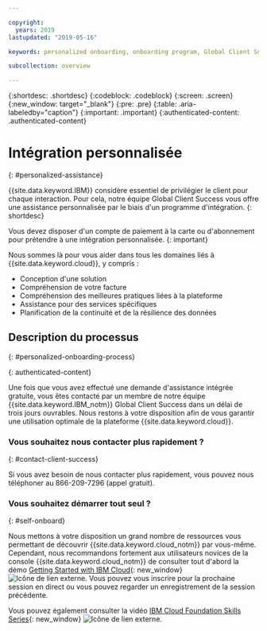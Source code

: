 ```yaml
---

copyright:
  years: 2019
lastupdated: "2019-05-16"

keywords: personalized onboarding, onboarding program, Global Client Success

subcollection: overview

---
```


{:shortdesc: .shortdesc}
{:codeblock: .codeblock}
{:screen: .screen}
{:new_window: target="_blank"}
{:pre: .pre}
{:table: .aria-labeledby="caption"}
{:important: .important}
{:authenticated-content: .authenticated-content}


# Intégration personnalisée
{: #personalized-assistance}

{{site.data.keyword.IBM}} considère essentiel de privilégier le client pour chaque interaction. Pour cela, notre équipe Global Client Success vous offre une assistance personnalisée par le biais d'un programme d'intégration.
{: shortdesc}

Vous devez disposer d'un compte de paiement à la carte ou d'abonnement pour prétendre à une intégration personnalisée.
{: important}

Nous sommes là pour vous aider dans tous les domaines liés à {{site.data.keyword.cloud}}, y compris : 
* Conception d'une solution 
* Compréhension de votre facture
* Compréhension des meilleures pratiques liées à la plateforme  
* Assistance pour des services spécifiques 
* Planification de la continuité et de la résilience des données

## Description du processus
{: #personalized-onboarding-process}

<div class="onboarding-ub">
  <div class="ub-widget" style="display: flex;">
    <div ub-in-page="5cbe76490f72eb04484f31e8"></div>
  </div>
</div>
{: authenticated-content}

Une fois que vous avez effectué une demande d'assistance intégrée gratuite, vous êtes contacté par un membre de notre équipe {{site.data.keyword.IBM_notm}} Global Client Success dans un délai de trois jours ouvrables. Nous restons à votre disposition afin de vous garantir une utilisation optimale de la plateforme {{site.data.keyword.cloud}}. 

### Vous souhaitez nous contacter plus rapidement ?
{: #contact-client-success}

Si vous avez besoin de nous contacter plus rapidement, vous pouvez nous téléphoner au 866-209-7296 (appel gratuit).

### Vous souhaitez démarrer tout seul ?
{: #self-onboard}

Nous mettons à votre disposition un grand nombre de ressources vous permettant de découvrir {{site.data.keyword.cloud_notm}} par vous-même. Cependant, nous recommandons fortement aux utilisateurs novices de la console {{site.data.keyword.cloud_notm}} de consulter tout d'abord la démo [Getting Started with IBM Cloud](https://register.gotowebinar.com/rt/5902701065204820738){: new_window} ![Icône de lien externe](../icons/launch-glyph.svg "Icône de lien externe"). Vous pouvez vous inscrire pour la prochaine session en direct ou vous pouvez regarder un enregistrement de la session précédente. 

Vous pouvez également consulter la vidéo [IBM Cloud Foundation Skills Series](https://www.youtube.com/playlist?list=PLmesOgYt3nKCfsXqx-A5k1bP7t146U4rz){: new_window} ![Icône de lien externe](../icons/launch-glyph.svg "Icône de lien externe").
